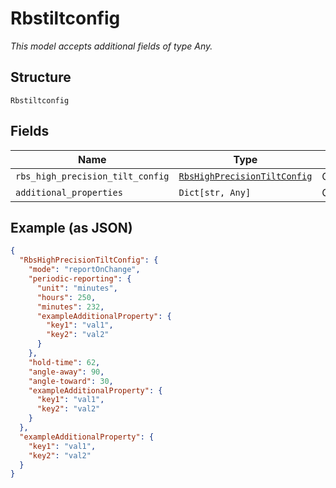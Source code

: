 
# Rbstiltconfig

*This model accepts additional fields of type Any.*

## Structure

`Rbstiltconfig`

## Fields

| Name | Type | Tags | Description |
|  --- | --- | --- | --- |
| `rbs_high_precision_tilt_config` | [`RbsHighPrecisionTiltConfig`](../../doc/models/rbs-high-precision-tilt-config.md) | Optional | - |
| `additional_properties` | `Dict[str, Any]` | Optional | - |

## Example (as JSON)

```json
{
  "RbsHighPrecisionTiltConfig": {
    "mode": "reportOnChange",
    "periodic-reporting": {
      "unit": "minutes",
      "hours": 250,
      "minutes": 232,
      "exampleAdditionalProperty": {
        "key1": "val1",
        "key2": "val2"
      }
    },
    "hold-time": 62,
    "angle-away": 90,
    "angle-toward": 30,
    "exampleAdditionalProperty": {
      "key1": "val1",
      "key2": "val2"
    }
  },
  "exampleAdditionalProperty": {
    "key1": "val1",
    "key2": "val2"
  }
}
```

